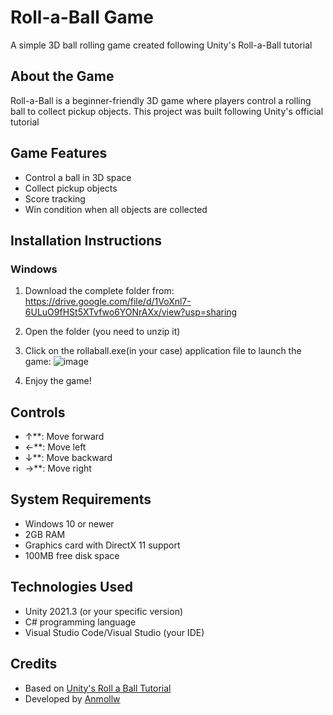 # Roll-a-Ball Game

A simple 3D ball rolling game created following Unity's Roll-a-Ball tutorial

## About the Game

Roll-a-Ball is a beginner-friendly 3D game where players control a rolling ball to collect pickup objects. This project was built following Unity's official tutorial

## Game Features

- Control a ball in 3D space
- Collect pickup objects
- Score tracking
- Win condition when all objects are collected

## Installation Instructions

### Windows

1. Download the complete folder from:
   https://drive.google.com/file/d/1VoXnl7-6ULuO9fHSt5XTvfwo6YONrAXx/view?usp=sharing

2. Open the folder (you need to unzip it)

3. Click on the rollaball.exe(in your case) application file to launch the game:
   ![image](https://github.com/user-attachments/assets/56b9ff7d-872e-4f6f-8337-7cb7ff6b1866)


4. Enjoy the game!

## Controls

- ↑**: Move forward
- ←**: Move left
- ↓**: Move backward
- →**: Move right


## System Requirements

- Windows 10 or newer
- 2GB RAM
- Graphics card with DirectX 11 support
- 100MB free disk space

## Technologies Used

- Unity 2021.3 (or your specific version)
- C# programming language
- Visual Studio Code/Visual Studio (your IDE)

## Credits

- Based on [Unity's Roll a Ball Tutorial](https://learn.unity.com/project/roll-a-ball)
- Developed by [Anmollw](https://github.com/Anmollw)


